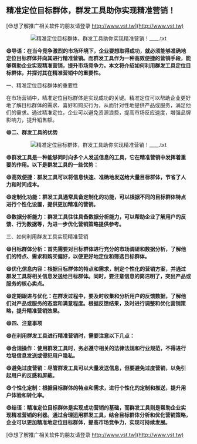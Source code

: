 ## **精准定位目标群体，群发工具助你实现精准营销！**

[😍想了解推广相关软件的朋友请登录 http://www.vst.tw](http://www.vst.tw)

 <center><img src="https://vst.tw/MP4/tuiguang/png/0.png" alt="精准定位目标群体，群发工具助你实现精准营销！____.txt"></center>

**😄导语：在当今竞争激烈的市场环境下，企业要想取得成功，就必须能够准确地定位目标群体并向其进行精准营销。而群发工具作为一种高效便捷的营销手段，能够帮助企业实现精准营销，提升市场竞争力。本文将介绍如何利用群发工具定位目标群体，并探讨其在精准营销中的重要性。**

一、精准定位目标群体的重要性

在市场营销中，精准定位目标群体是实现成功的关键。精准定位可以帮助企业更好地了解目标群体的需求、喜好和购买行为，从而针对性地提供产品或服务，满足他们的需求。通过精准定位，企业可以避免资源浪费，提高市场反应速度，增强品牌影响力，提升销售额。

**😄二、群发工具的优势**

 <center><img src="https://vst.tw/MP4/tuiguang/png/6.png" alt="精准定位目标群体，群发工具助你实现精准营销！____.txt"></center>

**😄群发工具是一种能够同时向多个人发送信息的工具，它在精准营销中发挥着重要的作用。以下是群发工具的一些优势：**

**😄高效便捷：群发工具可以将信息快速、准确地发送给大量目标群体，节省了人力和时间成本。**

**😄定制化功能：群发工具通常具备定制化的功能，可以根据不同的目标群体特点进行个性化设置，提供更加精准的营销。**

**😄数据分析能力：群发工具往往具备数据分析能力，可以帮助企业了解用户的反馈、行为数据等，为进一步优化营销策略提供参考。**

三、如何利用群发工具实现精准营销

**😄目标群体分析：首先需要对目标群体进行充分的市场调研和数据分析，了解他们的特点、需求和购买偏好，以便更好地定位和筛选目标群体。**

**😄优化信息内容：根据目标群体的特点和需求，制定个性化的营销方案，并通过群发工具将相关信息发送给目标群体。同时，要注意信息的简洁明了，突出产品或服务的核心卖点。**

**😄定期跟进与优化：在群发过程中，要及时收集和分析用户的反馈数据，了解他们对产品或服务的态度和满意程度。根据反馈结果，及时进行调整和优化营销策略，提升精准营销效果。**

**😄四、注意事项**

**😄在利用群发工具进行精准营销时，需要注意以下几点：**

**😄合规操作：使用群发工具时，务必遵守相关的法律法规和行业规范，不得进行垃圾信息发送或侵犯用户隐私。**

**😄避免过度营销：尽管群发工具可以大量发送信息，但要避免过度营销，以免引起用户的反感和屏蔽。**

**😄个性化定制：根据目标群体的特点和需求，进行个性化的定制和推送，提升用户体验和转化率。**

**😄结语：精准定位目标群体是实现成功营销的基础，而群发工具则是帮助企业实现精准营销的利器。通过合理运用群发工具，结合目标群体分析和优化营销策略，企业可以更加精准地定位目标群体，提高市场竞争力，实现可持续发展。**

[😍想了解推广相关软件的朋友请登录 http://www.vst.tw](http://www.vst.tw)



